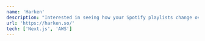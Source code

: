 ```yaml
---
name: 'Harken'
description: "Interested in seeing how your Spotify playlists change over time? Want to restore previous playlists? Or, just want to generate your own playlists using AI? Then Harken is the app for you!"
url: 'https://harken.so/'
tech: ['Next.js', 'AWS']
---
```

